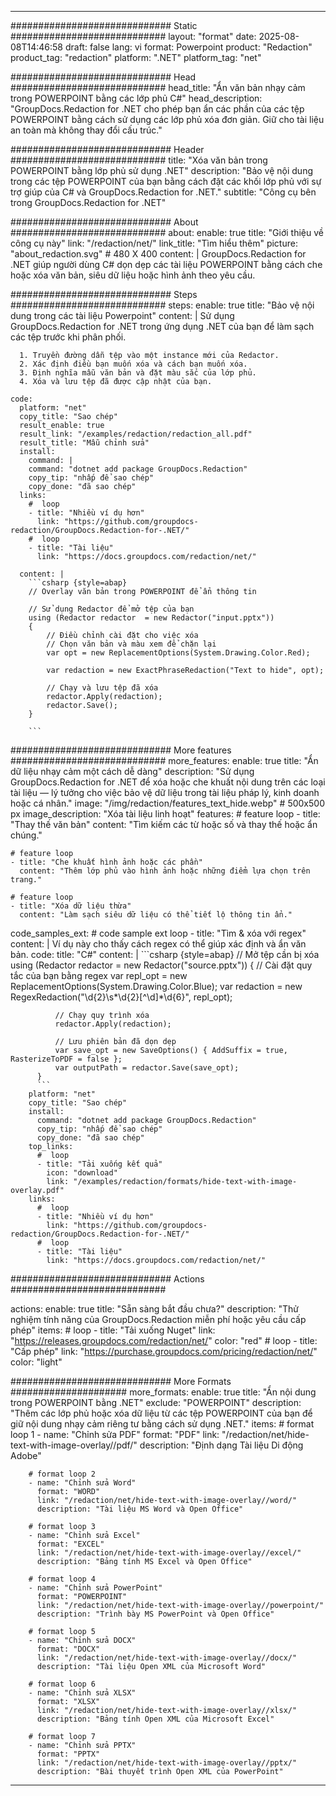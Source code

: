 
---
############################# Static ############################
layout: "format"
date:  2025-08-08T14:46:58
draft: false
lang: vi
format: Powerpoint
product: "Redaction"
product_tag: "redaction"
platform: ".NET"
platform_tag: "net"

############################# Head ############################
head_title: "Ẩn văn bản nhạy cảm trong POWERPOINT bằng các lớp phủ C#"
head_description: "GroupDocs.Redaction for .NET cho phép bạn ẩn các phần của các tệp POWERPOINT bằng cách sử dụng các lớp phủ xóa đơn giản. Giữ cho tài liệu an toàn mà không thay đổi cấu trúc."

############################# Header ############################
title: "Xóa văn bản trong POWERPOINT bằng lớp phủ sử dụng .NET" 
description: "Bảo vệ nội dung trong các tệp POWERPOINT của bạn bằng cách đặt các khối lớp phủ với sự trợ giúp của C# và GroupDocs.Redaction for .NET."
subtitle: "Công cụ bên trong GroupDocs.Redaction for .NET" 

############################# About ############################
about:
    enable: true
    title: "Giới thiệu về công cụ này"
    link: "/redaction/net/"
    link_title: "Tìm hiểu thêm"
    picture: "about_redaction.svg" # 480 X 400
    content: |
       GroupDocs.Redaction for .NET giúp người dùng C# dọn dẹp các tài liệu POWERPOINT bằng cách che hoặc xóa văn bản, siêu dữ liệu hoặc hình ảnh theo yêu cầu.

############################# Steps ############################
steps:
    enable: true
    title: "Bảo vệ nội dung trong các tài liệu Powerpoint"
    content: |
      Sử dụng GroupDocs.Redaction for .NET trong ứng dụng .NET của bạn để làm sạch các tệp trước khi phân phối.
      
      1. Truyền đường dẫn tệp vào một instance mới của Redactor.
      2. Xác định điều bạn muốn xóa và cách bạn muốn xóa.
      3. Định nghĩa mẫu văn bản và đặt màu sắc của lớp phủ.
      4. Xóa và lưu tệp đã được cập nhật của bạn.
   
    code:
      platform: "net"
      copy_title: "Sao chép"
      result_enable: true
      result_link: "/examples/redaction/redaction_all.pdf"
      result_title: "Mẫu chỉnh sửa"
      install:
        command: |
        command: "dotnet add package GroupDocs.Redaction"
        copy_tip: "nhấp để sao chép"
        copy_done: "đã sao chép"
      links:
        #  loop
        - title: "Nhiều ví dụ hơn"
          link: "https://github.com/groupdocs-redaction/GroupDocs.Redaction-for-.NET/"
        #  loop
        - title: "Tài liệu"
          link: "https://docs.groupdocs.com/redaction/net/"
          
      content: |
        ```csharp {style=abap}
        // Overlay văn bản trong POWERPOINT để ẩn thông tin

        // Sử dụng Redactor để mở tệp của bạn
        using (Redactor redactor  = new Redactor("input.pptx"))
        {
            // Điều chỉnh cài đặt cho việc xóa
            // Chọn văn bản và màu xem để chặn lại
            var opt = new ReplacementOptions(System.Drawing.Color.Red);
            
            var redaction = new ExactPhraseRedaction("Text to hide", opt);

            // Chạy và lưu tệp đã xóa
            redactor.Apply(redaction);
            redactor.Save();
        }
        
        ```            


############################# More features ############################
more_features:
  enable: true
  title: "Ẩn dữ liệu nhạy cảm một cách dễ dàng"
  description: "Sử dụng GroupDocs.Redaction for .NET để xóa hoặc che khuất nội dung trên các loại tài liệu — lý tưởng cho việc bảo vệ dữ liệu trong tài liệu pháp lý, kinh doanh hoặc cá nhân."
  image: "/img/redaction/features_text_hide.webp" # 500x500 px
  image_description: "Xóa tài liệu linh hoạt"
  features:
    # feature loop
    - title: "Thay thế văn bản"
      content: "Tìm kiếm các từ hoặc số và thay thế hoặc ẩn chúng."

    # feature loop
    - title: "Che khuất hình ảnh hoặc các phần"
      content: "Thêm lớp phủ vào hình ảnh hoặc những điểm lựa chọn trên trang."

    # feature loop
    - title: "Xóa dữ liệu thừa"
      content: "Làm sạch siêu dữ liệu có thể tiết lộ thông tin ẩn."
      
  code_samples_ext:
    # code sample ext loop
    - title: "Tìm & xóa với regex"
      content: |
        Ví dụ này cho thấy cách regex có thể giúp xác định và ẩn văn bản.
      code:
        title: "C#"
        content: |
          ```csharp {style=abap}
          //  Mở tệp cần bị xóa
          using (Redactor redactor  = new Redactor("source.pptx"))
          {
              // Cài đặt quy tắc của bạn bằng regex
              var repl_opt = new ReplacementOptions(System.Drawing.Color.Blue);
              var redaction = new RegexRedaction("\\d{2}\\s*\\d{2}[^\\d]*\\d{6}", repl_opt);

              // Chạy quy trình xóa
              redactor.Apply(redaction);

              // Lưu phiên bản đã dọn dẹp
              var save_opt = new SaveOptions() { AddSuffix = true, RasterizeToPDF = false };
              var outputPath = redactor.Save(save_opt);
          }
          ```
        platform: "net"
        copy_title: "Sao chép"
        install:
          command: "dotnet add package GroupDocs.Redaction"
          copy_tip: "nhấp để sao chép"
          copy_done: "đã sao chép"
        top_links:
          #  loop
          - title: "Tải xuống kết quả"
            icon: "download"
            link: "/examples/redaction/formats/hide-text-with-image-overlay.pdf"
        links:
          #  loop
          - title: "Nhiều ví dụ hơn"
            link: "https://github.com/groupdocs-redaction/GroupDocs.Redaction-for-.NET/"
          #  loop
          - title: "Tài liệu"
            link: "https://docs.groupdocs.com/redaction/net/"


############################# Actions ############################

actions:
  enable: true
  title: "Sẵn sàng bắt đầu chưa?"
  description: "Thử nghiệm tính năng của GroupDocs.Redaction miễn phí hoặc yêu cầu cấp phép"
  items:
    #  loop
    - title: "Tải xuống Nuget"
      link: "https://releases.groupdocs.com/redaction/net/"
      color: "red"
        #  loop
    - title: "Cấp phép"
      link: "https://purchase.groupdocs.com/pricing/redaction/net/"
      color: "light"


############################# More Formats #####################
more_formats:
    enable: true
    title: "Ẩn nội dung trong POWERPOINT bằng .NET"
    exclude: "POWERPOINT"
    description: "Thêm các lớp phủ hoặc xóa dữ liệu từ các tệp POWERPOINT của bạn để giữ nội dung nhạy cảm riêng tư bằng cách sử dụng .NET."
    items: 
        # format loop 1
        - name: "Chỉnh sửa PDF"
          format: "PDF"
          link: "/redaction/net/hide-text-with-image-overlay//pdf/"
          description: "Định dạng Tài liệu Di động Adobe"

        # format loop 2
        - name: "Chỉnh sửa Word"
          format: "WORD"
          link: "/redaction/net/hide-text-with-image-overlay//word/"
          description: "Tài liệu MS Word và Open Office"
          
        # format loop 3
        - name: "Chỉnh sửa Excel"
          format: "EXCEL"
          link: "/redaction/net/hide-text-with-image-overlay//excel/"
          description: "Bảng tính MS Excel và Open Office"

        # format loop 4
        - name: "Chỉnh sửa PowerPoint"
          format: "POWERPOINT"
          link: "/redaction/net/hide-text-with-image-overlay//powerpoint/"
          description: "Trình bày MS PowerPoint và Open Office"

        # format loop 5
        - name: "Chỉnh sửa DOCX"
          format: "DOCX"
          link: "/redaction/net/hide-text-with-image-overlay//docx/"
          description: "Tài liệu Open XML của Microsoft Word"
          
        # format loop 6
        - name: "Chỉnh sửa XLSX"
          format: "XLSX"
          link: "/redaction/net/hide-text-with-image-overlay//xlsx/"
          description: "Bảng tính Open XML của Microsoft Excel"
          
        # format loop 7
        - name: "Chỉnh sửa PPTX"
          format: "PPTX"
          link: "/redaction/net/hide-text-with-image-overlay//pptx/"
          description: "Bài thuyết trình Open XML của PowerPoint"


---